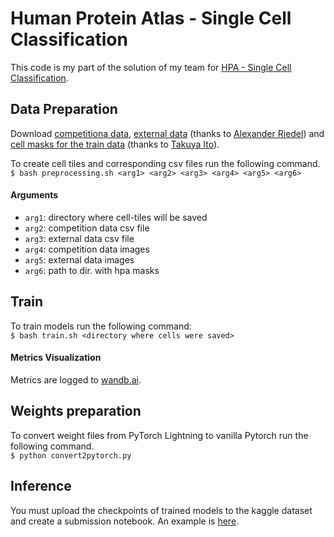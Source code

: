# Human Protein Atlas - Single Cell Classification

This code is my part of the solution of my team for [HPA - Single Cell Classification](https://www.kaggle.com/c/hpa-single-cell-image-classification).

## Data Preparation
Download [competitiona data](https://www.kaggle.com/c/hpa-single-cell-image-classification/data), [external data](https://www.kaggle.com/alexanderriedel/hpa-public-768-excl-0-16) (thanks to [Alexander Riedel](https://www.kaggle.com/alexanderriedel)) and [cell masks for the train data](https://www.kaggle.com/its7171/hpa-mask) (thanks to [Takuya Ito](https://www.kaggle.com/its7171)).

To create cell tiles and corresponding csv files run the following command.<br/>
`$ bash preprocessing.sh <arg1> <arg2> <arg3> <arg4> <arg5> <arg6>`<br/>

#### Arguments
- `arg1`: directory where cell-tiles will be saved
- `arg2`: competition data csv file
- `arg3`: external data csv file
- `arg4`: competition data images
- `arg5`: external data images
- `arg6`: path to dir. with hpa masks

## Train
To train models run the following command:<br/>
`$ bash train.sh <directory where cells were saved> `<br/>

#### Metrics Visualization
Metrics are logged to [wandb.ai](https://wandb.ai/).

## Weights preparation
To convert weight files from PyTorch Lightning to vanilla Pytorch run the following command.<br/>
```$ python convert2pytorch.py```

## Inference
You must upload the checkpoints of trained models to the kaggle dataset and create a submission notebook. An example is [here](https://www.kaggle.com/joven1997/full-data-timm-ensemble).
